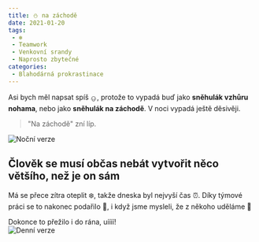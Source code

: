 ```yaml
---
title: ⛄ na záchodě
date: 2021-01-20
tags:
 - ❄
 - Teamwork
 - Venkovní srandy
 - Naprosto zbytečné
categories:
 - Blahodárná prokrastinace
---
```

Asi bych měl napsat spíš <span style="display: inline-block;transform: rotate(180deg)">⛄</span>, protože to vypadá buď jako **sněhulák vzhůru nohama**, nebo jako **sněhulák na záchodě**.
V noci vypadá ještě děsivěji.
<!-- more -->
> "Na záchodě" zní líp.

![Noční verze](/images/night-snowman.jpg)
## Člověk se musí občas nebát vytvořit něco většího, než je on sám
Má se přece zítra oteplit ❄️, takže dneska byl nejvyší čas ⏰. Díky týmové práci se to nakonec podařilo 🙌, i když jsme mysleli, že z někoho uděláme 🥞

Dokonce to přežilo i do rána, uíííí!  
![Denní verze](/images/day-snowman.jpg)

